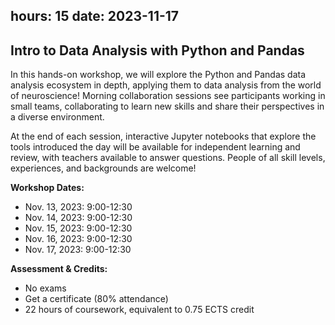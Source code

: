 hours: 15
date: 2023-11-17
--- 

##  Intro to Data Analysis with Python and Pandas

In this hands-on workshop, we will explore the Python and Pandas data analysis ecosystem in depth, applying them to data analysis from the world of neuroscience! Morning collaboration sessions see participants working in small teams, collaborating to learn new skills and share their perspectives in a diverse environment.

At the end of each session, interactive Jupyter notebooks that explore the tools introduced the day will be available for independent learning and review, with teachers available to answer questions. People of all skill levels, experiences, and backgrounds are welcome!


**Workshop Dates:**

- Nov. 13, 2023: 9:00-12:30
- Nov. 14, 2023: 9:00-12:30
- Nov. 15, 2023: 9:00-12:30
- Nov. 16, 2023: 9:00-12:30
- Nov. 17, 2023: 9:00-12:30


**Assessment & Credits:**

- No exams
- Get a certificate (80% attendance)
- 22 hours of coursework, equivalent to 0.75 ECTS credit
